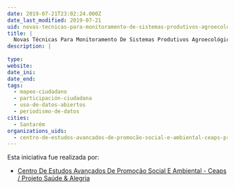 ```yaml
---
date: 2019-07-21T23:02:24.000Z
date_last_modified: 2019-07-21
uid: novas-tecnicas-para-monitoramento-de-sistemas-produtivos-agroecologicos-com-participacão-comunitaria
title: |
  Novas Técnicas Para Monitoramento De Sistemas Produtivos Agroecológicos Com Participação Comunitária
description: |
  
type: 
website: 
date_ini: 
date_end: 
tags:
  - mapeo-ciudadano
  - participación-ciudadana
  - uso-de-datos-abiertos
  - periodismo-de-datos
cities: 
  - Santarém
organizations_uids:
  - centro-de-estudos-avancados-de-promocão-social-e-ambiental-ceaps-projeto-saude-alegria
---
```


Esta iniciativa fue realizada por:

- [Centro De Estudos Avançados De Promoção Social E Ambiental - Ceaps / Projeto Saúde & Alegria](/organizaciones/centro-de-estudos-avancados-de-promocão-social-e-ambiental-ceaps-projeto-saude-alegria)

